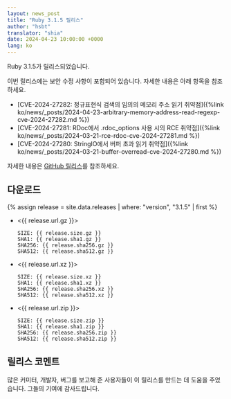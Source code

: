 ```yaml
---
layout: news_post
title: "Ruby 3.1.5 릴리스"
author: "hsbt"
translator: "shia"
date: 2024-04-23 10:00:00 +0000
lang: ko
---
```


Ruby 3.1.5가 릴리스되었습니다.

이번 릴리스에는 보안 수정 사항이 포함되어 있습니다.
자세한 내용은 아래 항목을 참조하세요.

* [CVE-2024-27282: 정규표현식 검색의 임의의 메모리 주소 읽기 취약점]({%link ko/news/_posts/2024-04-23-arbitrary-memory-address-read-regexp-cve-2024-27282.md %})
* [CVE-2024-27281: RDoc에서 .rdoc_options 사용 시의 RCE 취약점]({%link ko/news/_posts/2024-03-21-rce-rdoc-cve-2024-27281.md %})
* [CVE-2024-27280: StringIO에서 버퍼 초과 읽기 취약점]({%link ko/news/_posts/2024-03-21-buffer-overread-cve-2024-27280.md %})

자세한 내용은 [GitHub 릴리스](https://github.com/ruby/ruby/releases/tag/v3_1_5)를 참조하세요.

## 다운로드

{% assign release = site.data.releases | where: "version", "3.1.5" | first %}

* <{{ release.url.gz }}>

      SIZE: {{ release.size.gz }}
      SHA1: {{ release.sha1.gz }}
      SHA256: {{ release.sha256.gz }}
      SHA512: {{ release.sha512.gz }}

* <{{ release.url.xz }}>

      SIZE: {{ release.size.xz }}
      SHA1: {{ release.sha1.xz }}
      SHA256: {{ release.sha256.xz }}
      SHA512: {{ release.sha512.xz }}

* <{{ release.url.zip }}>

      SIZE: {{ release.size.zip }}
      SHA1: {{ release.sha1.zip }}
      SHA256: {{ release.sha256.zip }}
      SHA512: {{ release.sha512.zip }}

## 릴리스 코멘트

많은 커미터, 개발자, 버그를 보고해 준 사용자들이 이 릴리스를 만드는 데 도움을 주었습니다.
그들의 기여에 감사드립니다.
